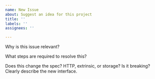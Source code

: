 ```yaml
---
name: New Issue
about: Suggest an idea for this project
title: ''
labels: ''
assignees: ''

---
```


Why is this issue relevant?

What steps are required to resolve this?

Does this change the spec? HTTP, extrinsic, or storage? Is it breaking? Clearly describe the new interface.
